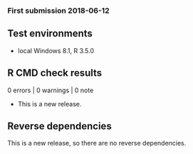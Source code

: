 ### First submission 2018-06-12

## Test environments
* local Windows 8.1, R 3.5.0

## R CMD check results

0 errors | 0 warnings | 0 note

* This is a new release.

## Reverse dependencies

This is a new release, so there are no reverse dependencies.
